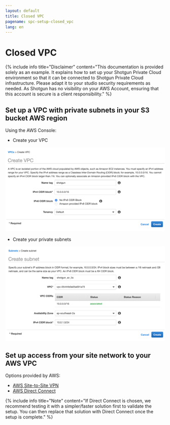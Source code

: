 ```yaml
---
layout: default
title: Closed VPC
pagename: spc-setup-closed_vpc
lang: en
---
```


# Closed VPC

{% include info title="Disclaimer" content="This documentation is provided solely as an example. It explains how to set up your Shotgun Private Cloud environment so that it can be connected to Shotgun Private Cloud infrastructure. Please adapt it to your studio security requirements as needed. As Shotgun has no visibility on your AWS Account, ensuring that this account is secure is a client responsibility." %}

## Set up a VPC with private subnets in your S3 bucket AWS region

Using the AWS Console:

* Create your VPC

![Create VPC](../images/spc-vpc-create.png)

* Create your private subnets

![Create subnets](../images/spc-subnet-create.png)

## Set up access from your site network to your AWS VPC

Options provided by AWS:
* [AWS Site-to-Site VPN](https://docs.aws.amazon.com/vpn/latest/s2svpn/VPC_VPN.html)
* [AWS Direct Connect](https://aws.amazon.com/directconnect/)

{% include info title="Note" content="If Direct Connect is chosen, we recommend testing it with a simpler/faster solution first to validate the setup. You can then replace that solution with Direct Connect once the setup is complete." %}
